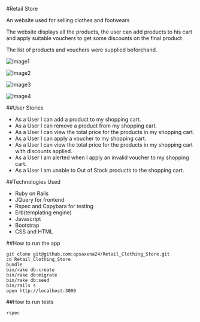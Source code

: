 #Retail Store

An website used for selling clothes and footwears

The website displays all the products, the user can add products to his cart and apply suitable vouchers to get some discounts on the final product

The list of products and vouchers were supplied beforehand.

![Image1](https://raw.githubusercontent.com/apsaxena24/Retail_Clothing_Store/master/screenshots/1.png)

![Image2](https://raw.githubusercontent.com/apsaxena24/Retail_Clothing_Store/master/screenshots/2.png)

![Image3](https://raw.githubusercontent.com/apsaxena24/Retail_Clothing_Store/master/screenshots/3.png)

![Image4](https://raw.githubusercontent.com/apsaxena24/Retail_Clothing_Store/master/screenshots/4.png)


##User Stories

* As a User I can add a product to my shopping cart.
* As a User I can remove a product from my shopping cart.
* As a User I can view the total price for the products in my shopping
cart.
* As a User I can apply a voucher to my shopping cart.
* As a User I can view the total price for the products in my shopping cart
with discounts applied.
* As a User I am alerted when I apply an invalid voucher to my shopping
cart.
* As a User I am unable to Out of Stock products to the shopping cart.


##Technologies Used

* Ruby on Rails
* JQuery for frontend
* Rspec and Capybara for testing
* Erb(templating engine)
* Javascript
* Bootstrap
* CSS and HTML

##How to run the app

```
git clone git@github.com:apsaxena24/Retail_Clothing_Store.git
cd Retail_Clothing_Store
bundle
bin/rake db:create
bin/rake db:migrate
bin/rake db:seed
bin/rails s
open http://localhost:3000
```

##How to run tests

```
rspec
```
